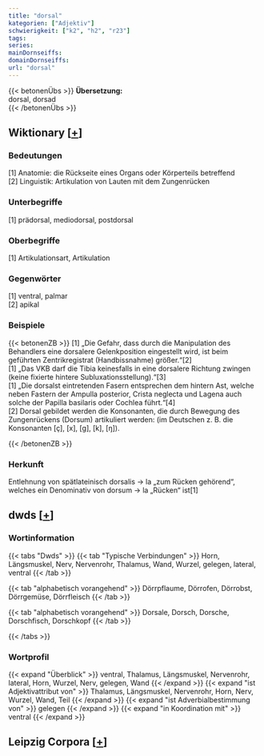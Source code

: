 ```yaml
---
title: "dorsal"
kategorien: ["Adjektiv"]
schwierigkeit: ["k2", "h2", "r23"]
tags:
series:
mainDornseiffs:
domainDornseiffs:
url: "dorsal"
---
```


{{< betonenÜbs >}}
**Übersetzung:**  
dorsal, dorsad  
{{< /betonenÜbs >}}

## Wiktionary [[+](https://de.wiktionary.org/wiki/dorsal)]

### Bedeutungen
[1] Anatomie: die Rückseite eines Organs oder Körperteils betreffend  
[2] Linguistik: Artikulation von Lauten mit dem Zungenrücken  

### Unterbegriffe
[1] prädorsal, mediodorsal, postdorsal  

### Oberbegriffe
[1] Artikulationsart, Artikulation  

### Gegenwörter
[1] ventral, palmar  
[2] apikal  

### Beispiele
{{< betonenZB >}}
[1] „Die Gefahr, dass durch die Manipulation des Behandlers eine dorsalere Gelenkposition eingestellt wird, ist beim geführten Zentrikregistrat (Handbissnahme) größer.“[2]  
[1] „Das VKB darf die Tibia keinesfalls in eine dorsalere Richtung zwingen (keine fixierte hintere Subluxationsstellung).“[3]  
[1] „Die dorsalst eintretenden Fasern entsprechen dem hintern Ast, welche neben Fastern der Ampulla posterior, Crista neglecta und Lagena auch solche der Papilla basilaris oder Cochlea führt.“[4]  
[2] Dorsal gebildet werden die Konsonanten, die durch Bewegung des Zungenrückens (Dorsum) artikuliert werden: (im Deutschen z. B. die Konsonanten [ç], [x], [ɡ], [k], [ŋ]).  

{{< /betonenZB >}}
### Herkunft
Entlehnung von spätlateinisch dorsalis → la „zum Rücken gehörend“, welches ein Denominativ von dorsum → la „Rücken“ ist[1]  



## dwds [[+](https://www.dwds.de/wb/dorsal)]

### Wortinformation
{{< tabs "Dwds" >}}
{{< tab "Typische Verbindungen" >}}
Horn, Längsmuskel, Nerv, Nervenrohr, Thalamus, Wand, Wurzel, gelegen, lateral, ventral
{{< /tab >}}

{{< tab "alphabetisch vorangehend" >}}
Dörrpflaume, Dörrofen, Dörrobst, Dörrgemüse, Dörrfleisch
{{< /tab >}}

{{< tab "alphabetisch vorangehend" >}}
Dorsale, Dorsch, Dorsche, Dorschfisch, Dorschkopf
{{< /tab >}}

{{< /tabs >}}

### Wortprofil
{{< expand "Überblick" >}} ventral, Thalamus, Längsmuskel, Nervenrohr, lateral, Horn, Wurzel, Nerv, gelegen, Wand {{< /expand >}}
{{< expand "ist Adjektivattribut von" >}} Thalamus, Längsmuskel, Nervenrohr, Horn, Nerv, Wurzel, Wand, Teil {{< /expand >}}
{{< expand "ist Adverbialbestimmung von" >}} gelegen {{< /expand >}}
{{< expand "in Koordination mit" >}} ventral {{< /expand >}}

## Leipzig Corpora [[+](https://corpora.uni-leipzig.de/en/res?word=dorsal&corpusId=deu_newscrawl-public_2018)]

